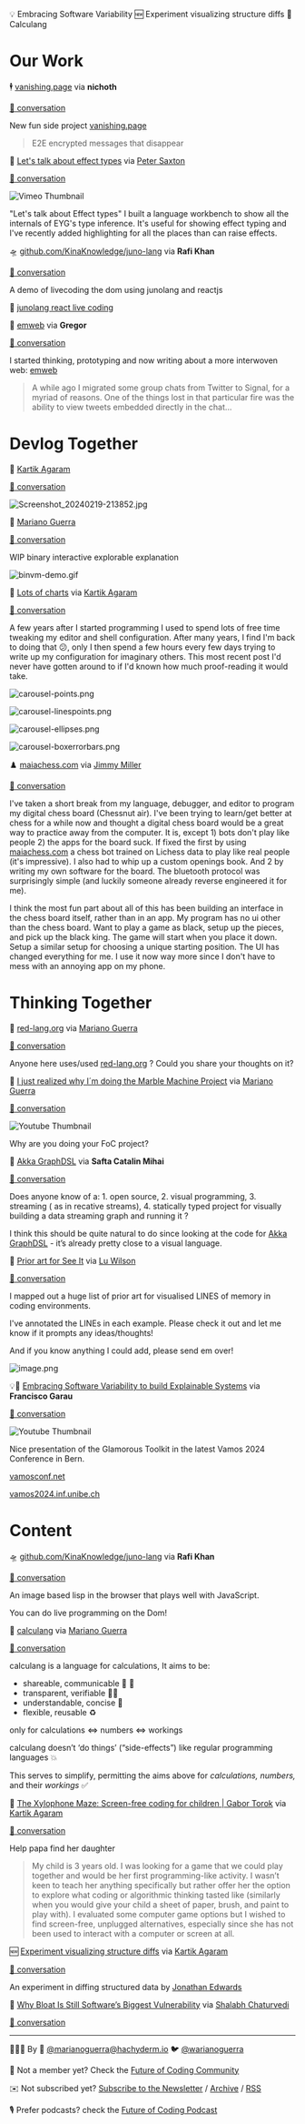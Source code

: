 <!--
.. title: Future of Coding Weekly 2024/02 Week 4
.. slug: future-of-coding-weekly-202402-week-4
.. date: 2024-02-25 22:35:58 UTC+01:00
.. tags: 
.. category: 
.. link: 
.. description: 
.. type: text
-->

💡 Embracing Software Variability 🆕 Experiment visualizing structure diffs 🧮 Calculang

# Our Work

🕴️ [vanishing.page](https://vanishing.page/) via **nichoth**

[🧵 conversation](https://history.futureofcoding.org/history/weekly/2024/02/W4/share-your-work.html#2024-02-19T06:10:05.166Z)

New fun side project [vanishing.page](https://vanishing.page/)

> E2E encrypted messages that disappear

🎥 [Let's talk about effect types](https://vimeo.com/914522438?share=copy) via [Peter Saxton](https://twitter.com/CrowdHailer)

[🧵 conversation](https://history.futureofcoding.org/history/weekly/2024/02/W4/share-your-work.html#2024-02-19T22:26:44.676Z)

![Vimeo Thumbnail](https://i.vimeocdn.com/video/1801089146-b77f020c4c3923347ea0887ef16e15c35a61e33dbb50dd0140bd9fd2216d35e6-d_295x166)

"Let's talk about Effect types" I built a language workbench to show all the internals of EYG's type inference. It's useful for showing effect typing and I've recently added highlighting for all the places than can raise effects.



🛸 [github.com/KinaKnowledge/juno-lang](https://github.com/KinaKnowledge/juno-lang) via **Rafi Khan**

[🧵 conversation](https://history.futureofcoding.org/history/weekly/2024/02/W4/share-your-work.html#2024-02-20T04:34:41.093Z)

A demo of livecoding the dom using junolang and reactjs

🎥 [junolang react live coding](http://history.futureofcoding.org/history/msg_files/F06/F06KEF63TEJ.mov)

📝 [emweb](https://dflate.io/emweb) via **Gregor**

[🧵 conversation](https://history.futureofcoding.org/history/weekly/2024/02/W4/share-your-work.html#2024-02-20T18:38:08.005Z)

I started thinking, prototyping and now writing about a more interwoven web: [emweb](https://dflate.io/emweb)

>A while ago I migrated some group chats from Twitter to Signal, for a myriad of reasons. One of the things lost in that particular fire was the ability to view tweets embedded directly in the chat…

# Devlog Together

💬 [Kartik Agaram](http://akkartik.name/about)

[🧵 conversation](https://history.futureofcoding.org/history/weekly/2024/02/W4/devlog-together.html#2024-02-20T08:02:43.806Z)



![Screenshot_20240219-213852.jpg](http://history.futureofcoding.org/history/msg_files/F06/F06KF8S4HC6.jpg)

💬 [Mariano Guerra](https://twitter.com/warianoguerra)

[🧵 conversation](https://history.futureofcoding.org/history/weekly/2024/02/W4/devlog-together.html#2024-02-20T17:09:59.666Z)

WIP binary interactive explorable explanation

![binvm-demo.gif](http://history.futureofcoding.org/history/msg_files/F06/F06KR7D8683.gif)

🎠 [Lots of charts](https://akkartik.itch.io/carousel/devlog/686788/lots-of-charts) via [Kartik Agaram](http://akkartik.name/about)

[🧵 conversation](https://history.futureofcoding.org/history/weekly/2024/02/W4/devlog-together.html#2024-02-24T00:10:47.111Z)

A few years after I started programming I used to spend lots of free time tweaking my editor and shell configuration. After many years, I find I'm back to doing that 😕, only I then spend a few hours every few days trying to write up my configuration for imaginary others. This most recent post I'd never have gotten around to if I'd known how much proof-reading it would take.


![carousel-points.png](http://history.futureofcoding.org/history/msg_files/F06/F06LH7ANBU4.png)

![carousel-linespoints.png](http://history.futureofcoding.org/history/msg_files/F06/F06LTD47KB3.png)

![carousel-ellipses.png](http://history.futureofcoding.org/history/msg_files/F06/F06LH7BDWTE.png)

![carousel-boxerrorbars.png](http://history.futureofcoding.org/history/msg_files/F06/F06L06S31U7.png)


♟️ [maiachess.com](https://maiachess.com/) via [Jimmy Miller](https://jimmyhmiller.github.io/)

[🧵 conversation](https://history.futureofcoding.org/history/weekly/2024/02/W4/devlog-together.html#2024-02-24T21:08:39.234Z)

I've taken a short break from my language, debugger, and editor to program my digital chess board (Chessnut air). I've been trying to learn/get better at chess for a while now and thought a digital chess board would be a great way to practice away from the computer. It is, except 1) bots don't play like people 2) the apps for the board suck. If fixed the first by using [maiachess.com](https://maiachess.com/) a chess bot trained on Lichess data to play like real people (it's impressive). I also had to whip up a custom openings book. And 2 by writing my own software for the board. The bluetooth protocol was surprisingly simple (and luckily someone already reverse engineered it for me).



I think the most fun part about all of this has been building an interface in the chess board itself, rather than in an app. My program has no ui other than the chess board. Want to play a game as black, setup up the pieces, and pick up the black king. The game will start when you place it down. Setup a similar setup for choosing a unique starting position. The UI has changed everything for me. I use it now way more since I don't have to mess with an annoying app on my phone.

# Thinking Together

🤔 [red-lang.org](https://www.red-lang.org/) via [Mariano Guerra](https://twitter.com/warianoguerra)

[🧵 conversation](https://history.futureofcoding.org/history/weekly/2024/02/W4/thinking-together.html#2024-02-21T09:48:14.241Z)

Anyone here uses/used [red-lang.org](https://www.red-lang.org/) ? Could you share your thoughts on it?


🎥 [I just realized why I´m doing the Marble Machine Project](https://www.youtube.com/watch?v=BpJYqC4PWEw) via [Mariano Guerra](https://twitter.com/warianoguerra)

[🧵 conversation](https://history.futureofcoding.org/history/weekly/2024/02/W4/thinking-together.html#2024-02-22T11:36:31.573Z)

![Youtube Thumbnail](https://img.youtube.com/vi/BpJYqC4PWEw/hqdefault.jpg)

Why are you doing your FoC project?

🔌 [Akka GraphDSL](https://doc.akka.io/docs/akka/current/stream/stream-graphs.html) via **Safta Catalin Mihai**

[🧵 conversation](https://history.futureofcoding.org/history/weekly/2024/02/W4/thinking-together.html#2024-02-22T15:03:29.980Z)

Does anyone know of a: 1. open source, 2. visual programming, 3. streaming ( as in recative streams), 4. statically typed project for visually building a data streaming graph and running it ? 



I think this should be quite natural to do since looking at the code for [Akka GraphDSL](https://doc.akka.io/docs/akka/current/stream/stream-graphs.html) - it’s already pretty close to a visual language. 


🐸 [Prior art for See It](https://www.todepond.com/wikiblogarden/see-it/prior-art/) via [Lu Wilson](https://twitter.com/TodePond)

[🧵 conversation](https://history.futureofcoding.org/history/weekly/2024/02/W4/thinking-together.html#2024-02-22T16:25:08.437Z)

I mapped out a huge list of prior art for visualised LINES of memory in coding environments.

I've annotated the LINEs in each example. Please check it out and let me know if it prompts any ideas/thoughts!



And if you know anything I could add, please send em over!


![image.png](http://history.futureofcoding.org/history/msg_files/F06/F06LJGX3HR7.png)


💡🎥 [Embracing Software Variability to build Explainable Systems](https://www.youtube.com/watch?v=KsAq25yT-CU) via **Francisco Garau**

[🧵 conversation](https://history.futureofcoding.org/history/weekly/2024/02/W4/thinking-together.html#2024-02-24T11:23:01.363Z)

![Youtube Thumbnail](https://img.youtube.com/vi/KsAq25yT-CU/hqdefault.jpg)

Nice presentation of the Glamorous Toolkit in the latest Vamos 2024 Conference in Bern.

[vamosconf.net](https://vamosconf.net/)

[vamos2024.inf.unibe.ch](https://vamos2024.inf.unibe.ch/)

# Content

🛸 [github.com/KinaKnowledge/juno-lang](https://github.com/KinaKnowledge/juno-lang) via **Rafi Khan**

[🧵 conversation](https://history.futureofcoding.org/history/weekly/2024/02/W4/linking-together.html#2024-02-19T17:23:50.679Z)

An image based lisp in the browser that plays well with JavaScript. 

You can do live programming on the Dom!

🧮 [calculang](https://calculang.dev/) via [Mariano Guerra](https://twitter.com/warianoguerra)

[🧵 conversation](https://history.futureofcoding.org/history/weekly/2024/02/W4/linking-together.html#2024-02-21T09:49:08.383Z)

calculang is a language for calculations, It aims to be:






* shareable, communicable 💬 💌
* transparent, verifiable 🕵️‍♀️
* understandable, concise 📖
* flexible, reusable ♻



only for calculations ⇔ numbers ⇔ workings

calculang doesn’t ‘do things’ (“side-effects”) like regular programming languages 💥

This serves to simplify, permitting the aims above for  *calculations, numbers,*  and their  *workings*  ✅️


📝 [The Xylophone Maze: Screen-free coding for children | Gabor Torok](https://20y.hu/~slink/journal/xylophone-duplo) via [Kartik Agaram](http://akkartik.name/about)

[🧵 conversation](https://history.futureofcoding.org/history/weekly/2024/02/W4/linking-together.html#2024-02-22T17:42:28.351Z)

Help papa find her daughter

>My child is 3 years old. I was looking for a game that we could play together and would be her first programming-like activity. I wasn’t keen to teach her anything specifically but rather offer her the option to explore what coding or algorithmic thinking tasted like (similarly when you would give your child a sheet of paper, brush, and paint to play with). I evaluated some computer game options but I wished to find screen-free, unplugged alternatives, especially since she has not been used to interact with a computer or screen at all.

🆕 [Experiment visualizing structure diffs](https://alarmingdevelopment.org/?p=1713) via [Kartik Agaram](http://akkartik.name/about)

[🧵 conversation](https://history.futureofcoding.org/history/weekly/2024/02/W4/linking-together.html#2024-02-24T01:54:29.306Z)

An experiment in diffing structured data by [Jonathan Edwards](https://twitter.com/jonathoda/)

📝 [Why Bloat Is Still Software’s Biggest Vulnerability](https://spectrum.ieee.org/lean-software-development) via [Shalabh Chaturvedi](https://twitter.com/chatur_shalabh)

[🧵 conversation](https://history.futureofcoding.org/history/weekly/2024/02/W4/linking-together.html#2024-02-25T20:45:25.428Z)


----------

👨🏽‍💻 By 🐘 [@marianoguerra@hachyderm.io](https://hachyderm.io/@marianoguerra) 🐦 [@warianoguerra](https://twitter.com/warianoguerra)

💬 Not a member yet? Check the [Future of Coding Community](https://futureofcoding.org/)

✉️ Not subscribed yet? [Subscribe to the Newsletter](https://tinyletter.com/marianoguerra/) / [Archive](https://newsletter.futureofcoding.org/) / [RSS](https://history.futureofcoding.org/newsletter/rss.xml)

🎙️ Prefer podcasts? check the [Future of Coding Podcast](https://futureofcoding.org/episodes/)
